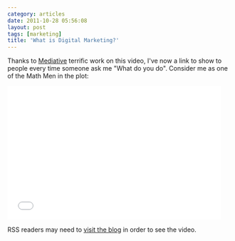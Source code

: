 ```yaml
---
category: articles
date: 2011-10-28 05:56:08
layout: post
tags: [marketing]
title: 'What is Digital Marketing?'
---
```


<p> Thanks to <a href="http://mediative.ca">Mediative</a> terrific work on this video, I've now a link to show to people every time someone ask me "What do you do". Consider me as one of the Math Men in the plot:</p>

<iframe width="480" height="300" src="//www.youtube.com/embed/oH87MtZuBcY" frameborder="0" allowfullscreen></iframe>

<p>RSS readers may need to <a href="//joaobordalo.com/articles/2011/10/28/what-is-digital-marketing">visit the blog</a> in order to see the video.</p>
